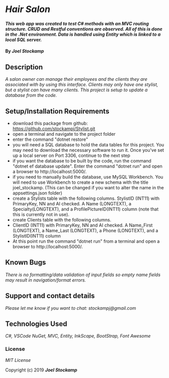 # _Hair Salon_

#### _This web app was created to test C# methods with an MVC routing structure. CRUD and Restful conventions are observed. All of this is done in the .Net environment. Data is handled using Entity which is linked to a local SQL server._

#### By _Joel Stockamp_

## Description

_A salon owner can manage their employees and the clients they are associated with by using this interface. Clients may only have one stylist, but a stylist can have many clients. This project is setup to update a database from the code._

## Setup/Installation Requirements

* download this package from github: https://github.com/stockampj/Stylist.git
* open a terminal and navigate to the project folder
* enter the command "dotnet restore"
* you will need a SQL database to hold the data tables for this project. You may need to download the necessary software to run it. Once you've set up a local server on Port 3306, continue to the next step
* if you want the database to be built by the code, run the command "dotnet ef database update". Enter the command "dotnet run" and open a browser to http://localhost:5000/.
* if you need to manually build the database, use MySQL Workbench. You will need to use Workbench to create a new schema with the title joel_stockamp. (This can be changed if you want to alter the name in the appsettings.json folder)
* create a Stylists table with the following columns.
StylistID (INT11) with PrimaryKey, NN and AI checked. A Name (LONGTEXT), a Specialty(LONGTEXT), and a ProfilePictureID(INT11) column (note that this is currently not in use).
* create Clients table with the following columns.
* ClientID (INT11) with PrimaryKey, NN and AI checked. A Name_First (LONGTEXT), a Name_Last (LONGTEXT), a Phone (LONGTEXT), and a StylistID(INT11) column
* At this point run the command "dotnet run" from a terminal and open a browser to http://localhost:5000/.

## Known Bugs

_There is no formatting/data validation of input fields so empty name fields may result in navigation/format errors._

## Support and contact details

_Please let me know if you want to chat: stockampj@gmail.com_

## Technologies Used

_C#, VSCode NuGet, MVC, Entity, InkScape, BootStrap, Font Awesome_

### License

*MIT License*

Copyright (c) 2019 **_Joel Stockamp_**
